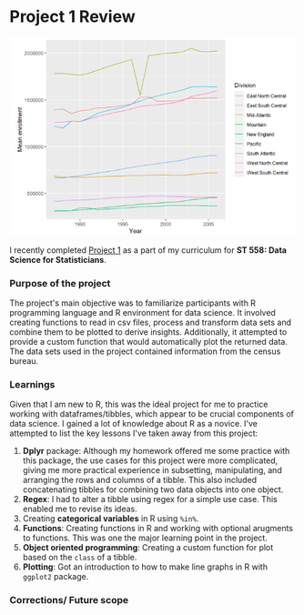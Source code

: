 # Project 1 Review

![My Image2](images/Project1.PNG)


I recently completed [Project 1](https://rawcdn.githack.com/rhnprabhune/rhnprabhune.github.io/main/documents/rjprabhu_project1.html) as a part of my curriculum for **ST 558: Data Science for Statisticians**.

### Purpose of the project
The project's main objective was to familiarize participants with R programming language and R environment for data science. It involved creating functions to read in csv files, process and transform data sets and combine them to be plotted to derive insights. Additionally, it attempted to provide a custom function that would automatically plot the returned data.
The data sets used in the project contained information from the census bureau. 

### Learnings
Given that I am new to R, this was the ideal project for me to practice working with dataframes/tibbles, which appear to be crucial components of data science. I gained a lot of knowledge about R as a novice. I've attempted to list the key lessons I've taken away from this project:  
1. **Dplyr** package: Although my homework offered me some practice with this package, the use cases for this project were more complicated, giving me more practical experience in subsetting, manipulating, and arranging the rows and columns of a tibble. This also included concatenating tibbles for combining two data objects into one object. 
2. **Regex**: I had to alter a tibble using regex for a simple use case. This enabled me to revise its ideas.  
3. Creating **categorical variables** in R using `%in%`.  
4. **Functions**: Creating functions in R and working with optional arugments to functions. This was one the major learning point in the project.
5. **Object oriented programming**: Creating a custom function for plot based on the `class` of a tibble. 
6. **Plotting**: Got an introduction to how to make line graphs in R with `ggplot2` package.

### Corrections/ Future scope 